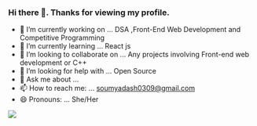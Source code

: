 ### Hi there 👋. Thanks for viewing my profile.



- 🔭 I’m currently working on ... DSA ,Front-End Web Development and Competitive Programming
- 🌱 I’m currently learning ... React js
- 👯 I’m looking to collaborate on ... Any projects involving Front-end web development or C++
- 🤔 I’m looking for help with ... Open Source
- 💬 Ask me about ...
- 📫 How to reach me: ... soumyadash0309@gmail.com
- 😄 Pronouns: ... She/Her
<!-- -⚡ Fun fact: ... -->

<img src="https://github-readme-stats.vercel.app/api?username=soumya-dash3&&show_icons=true&title_color=ffffff&icon_color=bb2acf&text_color=daf7dc&bg_color=151515">
